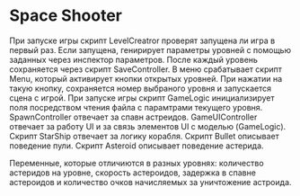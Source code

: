 # Space Shooter

При запуске игры скрипт LevelCreatror проверят запущена ли игра в первый раз. Если запущена, генирирует параметры уровней с помощью заданных через инспектор параметров. После каждый уровень сохраняется через скрипт SaveController. В меню срабатывает скрипт Menu, который активирует кнопки открытых уровней. При нажатии на такую кнопку, сохраняется номер выбраного уровня и запускается сцена с игрой.
При запуске игры скрипт GameLogic инициализирует поля посредством чтения файла с парамтрами текущего уровня. SpawnController отвечает за спавн астреидов. GameUIController отвечает за работу UI и за связь элементов UI с моделью (GameLogic). Скрипт StarShip отвечает за логику корабля. Скрипт Bullet описывает поведение пули. Скрипт Asteroid описывает поведение астерида.

Переменные, которые отличиются в разных уровнях: количество астеридов на уровне, скорость астероидов, задержка в спавне астероидов и количество очков начисляемых за уничтожение астроида.
